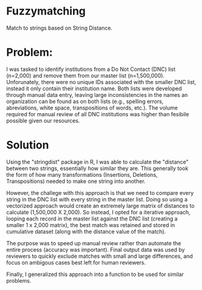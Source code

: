 # Fuzzymatching
Match to strings based on String Distance.

# Problem:
I was tasked to identify institutions from a Do Not Contact (DNC) list (n=2,000) and remove them from our master list (n=1,500,000). Unforunately, there were no unique IDs associated with the smaller DNC list, instead it only contain their institution name. Both lists were developed through manual data entry, leaving large inconsistencies in the names an organization can be found as on both lists (e.g., spelling errors, abreviations, white space, transpositions of words, etc.). The volume required for manual review of all DNC institutions was higher than fesibile possible given our resources.

# Solution

Using the "stringdist" package in R, I was able to calculate the "distance" between two strings, essentially how similar they are. This generally took the form of how many transformations (Insertions, Deletions, Transpositions) needed to make one string into another. 

However, the challege with this approach is that we need to compare every string in the DNC list with every string in the master list. Doing so using a vectorized approach would create an extremely large matrix of distances to calculate (1,500,000 X 2,000). So instead, I opted for a iterative approach, looping each record in the master list against the DNC list (creating a smaller 1 x 2,000 matrix), the best match was retained and stored in cumulative dataset (along with the distance value of the match).

The purpose was to speed up manual review rather than automate the entire process (accuracy was important). Final output data was used by reviewers to quickly exclude matches with small and large differences, and focus on ambigous cases best left for human reviewers. 

Finally, I generalized this approach into a function to be used for similar problems.
